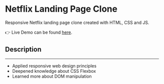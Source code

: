 # Netflix Landing Page Clone

Responsive Netflix landing page clone created with HTML, CSS and JS.

👉 Live Demo can be found [here](https://cceloso.github.io/netflix/).

## Description

---

- Applied responsive web design principles
- Deepened knowledge about CSS Flexbox
- Learned more about DOM manipulation
